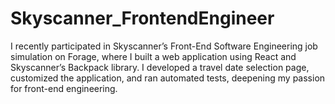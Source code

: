 # Skyscanner_FrontendEngineer
I recently participated in Skyscanner’s Front-End Software Engineering job simulation on Forage, where I built a web application using React and Skyscanner’s Backpack library. I developed a travel date selection page, customized the application, and ran automated tests, deepening my passion for front-end engineering.
